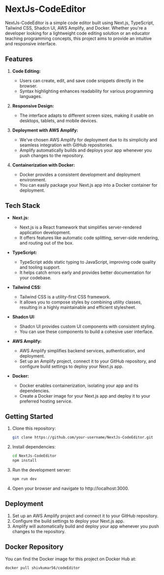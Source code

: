 # NextJs-CodeEditor

NextJs-CodeEditor is a simple code editor built using Next.js, TypeScript, Tailwind CSS, Shadcn UI, AWS Amplify, and Docker. Whether you're a developer looking for a lightweight code editing solution or an educator teaching programming concepts, this project aims to provide an intuitive and responsive interface.

## Features

1. **Code Editing:**
   - Users can create, edit, and save code snippets directly in the browser.
   - Syntax highlighting enhances readability for various programming languages.

2. **Responsive Design:**
   - The interface adapts to different screen sizes, making it usable on desktops, tablets, and mobile devices.

3. **Deployment with AWS Amplify:**
   - We've chosen AWS Amplify for deployment due to its simplicity and seamless integration with GitHub repositories.
   - Amplify automatically builds and deploys your app whenever you push changes to the repository.

4. **Containerization with Docker:**
   - Docker provides a consistent development and deployment environment.
   - You can easily package your Next.js app into a Docker container for deployment.

## Tech Stack

- **Next.js:**
  - Next.js is a React framework that simplifies server-rendered application development.
  - It offers features like automatic code splitting, server-side rendering, and routing out of the box.

- **TypeScript:**
  - TypeScript adds static typing to JavaScript, improving code quality and tooling support.
  - It helps catch errors early and provides better documentation for your codebase.

- **Tailwind CSS:**
  - Tailwind CSS is a utility-first CSS framework.
  - It allows you to compose styles by combining utility classes, resulting in a highly maintainable and efficient stylesheet.

- **Shadcn UI:**
  - Shadcn UI provides custom UI components with consistent styling.
  - You can use these components to build a cohesive user interface.

- **AWS Amplify:**
  - AWS Amplify simplifies backend services, authentication, and deployment.
  - Set up an Amplify project, connect it to your GitHub repository, and configure build settings to deploy your Next.js app.

- **Docker:**
  - Docker enables containerization, isolating your app and its dependencies.
  - Create a Docker image for your Next.js app and deploy it to your preferred hosting service.


## Getting Started

1. Clone this repository:

    ```bash
    git clone https://github.com/your-username/NextJs-CodeEditor.git
    ```

2. Install dependencies:

    ```bash
    cd NextJs-CodeEditor
    npm install
    ```

3. Run the development server:

    ```bash
    npm run dev
    ```

4. Open your browser and navigate to http://localhost:3000.

## Deployment

1. Set up an AWS Amplify project and connect it to your GitHub repository.
2. Configure the build settings to deploy your Next.js app.
3. Amplify will automatically build and deploy your app whenever you push changes to the repository.

## Docker Repository

You can find the Docker image for this project on Docker Hub at:

```bash
docker pull shivkumar56/codeEditor